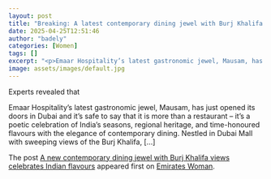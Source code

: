 ```yaml
---
layout: post
title: "Breaking: A latest contemporary dining jewel with Burj Khalifa views celebrates Indian flavours"
date: 2025-04-25T12:51:46
author: "badely"
categories: [Women]
tags: []
excerpt: "<p>Emaar Hospitality’s latest gastronomic jewel, Mausam, has just opened its doors in Dubai and it&#8217;s safe to say that it is more than a restaura"
image: assets/images/default.jpg
---
```


Experts revealed that <p>Emaar Hospitality’s latest gastronomic jewel, Mausam, has just opened its doors in Dubai and it&#8217;s safe to say that it is more than a restaurant &#8211; it’s a poetic celebration of India’s seasons, regional heritage, and time-honoured flavours with the elegance of contemporary dining. Nestled in Dubai Mall with sweeping views of the Burj Khalifa, [&#8230;]</p>
<p>The post <a href="https://emirateswoman.com/mausam-dubai-mall-burj-khalifa-india-flavours/" rel="nofollow">A new contemporary dining jewel with Burj Khalifa views celebrates Indian flavours</a> appeared first on <a href="https://emirateswoman.com" rel="nofollow">Emirates Woman</a>.</p>

